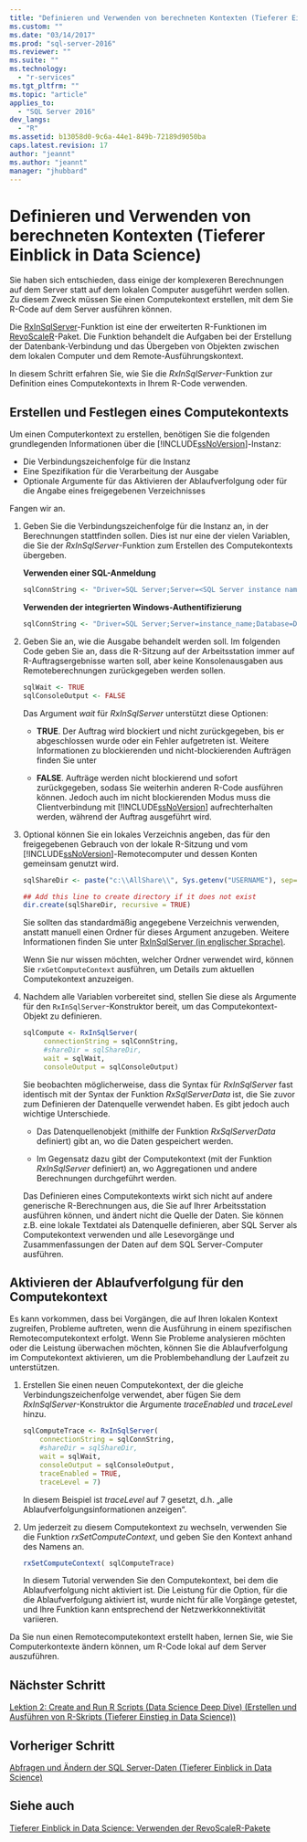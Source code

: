```yaml
---
title: "Definieren und Verwenden von berechneten Kontexten (Tieferer Einblick in Data Science) | Microsoft Docs"
ms.custom: ""
ms.date: "03/14/2017"
ms.prod: "sql-server-2016"
ms.reviewer: ""
ms.suite: ""
ms.technology: 
  - "r-services"
ms.tgt_pltfrm: ""
ms.topic: "article"
applies_to: 
  - "SQL Server 2016"
dev_langs: 
  - "R"
ms.assetid: b13058d0-9c6a-44e1-849b-72189d9050ba
caps.latest.revision: 17
author: "jeannt"
ms.author: "jeannt"
manager: "jhubbard"
---
```

# Definieren und Verwenden von berechneten Kontexten (Tieferer Einblick in Data Science)
Sie haben sich entschieden, dass einige der komplexeren Berechnungen auf dem Server statt auf dem lokalen Computer ausgeführt werden sollen. Zu diesem Zweck müssen Sie einen Computekontext erstellen, mit dem Sie R-Code auf dem Server ausführen können.  
  
Die [RxInSqlServer](https://msdn.microsoft.com/microsoft-r/scaler/rxinsqlserver)-Funktion ist eine der erweiterten R-Funktionen im [RevoScaleR](https://msdn.microsoft.com/microsoft-r/scaler/scaler)-Paket. Die Funktion behandelt die Aufgaben bei der Erstellung der Datenbank-Verbindung und das Übergeben von Objekten zwischen dem lokalen Computer und dem Remote-Ausführungskontext.  
  
In diesem Schritt erfahren Sie, wie Sie die *RxInSqlServer*-Funktion zur Definition eines Computekontexts in Ihrem R-Code verwenden.  


  
## Erstellen und Festlegen eines Computekontexts  
Um einen Computerkontext zu erstellen, benötigen Sie die folgenden grundlegenden Informationen über die [!INCLUDE[ssNoVersion](../../includes/ssnoversion-md.md)]-Instanz:  
  
-   Die Verbindungszeichenfolge für die Instanz  
-   Eine Spezifikation für die Verarbeitung der Ausgabe  
-   Optionale Argumente für das Aktivieren der Ablaufverfolgung oder für die Angabe eines freigegebenen Verzeichnisses


 Fangen wir an.

1.  Geben Sie die Verbindungszeichenfolge für die Instanz an, in der Berechnungen stattfinden sollen.  Dies ist nur eine der vielen Variablen, die Sie der *RxInSqlServer*-Funktion zum Erstellen des Computekontexts übergeben. 

    **Verwenden einer SQL-Anmeldung**

      ```R
      sqlConnString <- "Driver=SQL Server;Server=<SQL Server instance name>; Database=<database name>;Uid=<SQL user name>;Pwd=<password>" 
      ```

    **Verwenden der integrierten Windows-Authentifizierung**

      ```R
      sqlConnString <- "Driver=SQL Server;Server=instance_name;Database=DeepDive;Trusted_Connection=True"" 
      ```
2.  Geben Sie an, wie die Ausgabe behandelt werden soll. Im folgenden Code geben Sie an, dass die R-Sitzung auf der Arbeitsstation immer auf R-Auftragsergebnisse warten soll, aber keine Konsolenausgaben aus Remoteberechnungen zurückgegeben werden sollen.  
  
    ```R  
    sqlWait <- TRUE   
    sqlConsoleOutput <- FALSE   
    ```  
  
    Das Argument *wait* für *RxInSqlServer* unterstützt diese Optionen:  
  
    -   **TRUE**. Der Auftrag wird blockiert und nicht zurückgegeben, bis er abgeschlossen wurde oder ein Fehler aufgetreten ist.  Weitere Informationen zu blockierenden und nicht-blockierenden Aufträgen finden Sie unter 
  
    -   **FALSE**. Aufträge werden nicht blockierend und sofort zurückgegeben, sodass Sie weiterhin anderen R-Code ausführen können. Jedoch auch im nicht blockierenden Modus muss die Clientverbindung mit [!INCLUDE[ssNoVersion](../../includes/ssnoversion-md.md)] aufrechterhalten werden, während der Auftrag ausgeführt wird.  

3. Optional können Sie ein lokales Verzeichnis angeben, das für den freigegebenen Gebrauch von der lokale R-Sitzung und vom [!INCLUDE[ssNoVersion](../../includes/ssnoversion-md.md)]-Remotecomputer und dessen Konten gemeinsam genutzt wird.
    
    ```R  
    sqlShareDir <- paste("c:\\AllShare\\", Sys.getenv("USERNAME"), sep="")   
    
    ## Add this line to create directory if it does not exist
    dir.create(sqlShareDir, recursive = TRUE) 
    ```  
    Sie sollten das standardmäßig angegebene Verzeichnis verwenden, anstatt manuell einen Ordner für dieses Argument anzugeben. Weitere Informationen finden Sie unter [RxInSqlServer (in englischer Sprache)](https://msdn.microsoft.com/microsoft-r/scaler/rxinsqlserver).
    
    Wenn Sie nur wissen möchten, welcher Ordner verwendet wird, können Sie `rxGetComputeContext` ausführen, um Details zum aktuellen Computekontext anzuzeigen. 
  

4.  Nachdem alle Variablen vorbereitet sind, stellen Sie diese als Argumente für den `RxInSqlServer`-Konstruktor bereit, um das Computekontext-Objekt zu definieren.  
  
    ```R  
    sqlCompute <- RxInSqlServer(  
         connectionString = sqlConnString,        
         #shareDir = sqlShareDir,       
         wait = sqlWait,   
         consoleOutput = sqlConsoleOutput)  
    ```  
  
    Sie beobachten möglicherweise, dass die Syntax für *RxInSqlServer* fast identisch mit der Syntax der Funktion *RxSqlServerData* ist, die Sie zuvor zum Definieren der Datenquelle verwendet haben. Es gibt jedoch auch wichtige Unterschiede.  
  
    -   Das Datenquellenobjekt (mithilfe der Funktion *RxSqlServerData* definiert) gibt an, wo die Daten gespeichert werden.  
  
    -   Im Gegensatz dazu gibt der Computekontext (mit der Funktion *RxInSqlServer* definiert) an, wo Aggregationen und andere Berechnungen durchgeführt werden.  
  
    Das Definieren eines Computekontexts wirkt sich nicht auf andere generische R-Berechnungen aus, die Sie auf Ihrer Arbeitsstation ausführen können, und ändert nicht die Quelle der Daten. Sie können z.B. eine lokale Textdatei als Datenquelle definieren, aber SQL Server als Computekontext verwenden und alle Lesevorgänge und Zusammenfassungen der Daten auf dem SQL Server-Computer ausführen. 
  
## Aktivieren der Ablaufverfolgung für den Computekontext  
Es kann vorkommen, dass bei Vorgängen, die auf Ihren lokalen Kontext zugreifen, Probleme auftreten, wenn die Ausführung in einem spezifischen Remotecomputekontext erfolgt. Wenn Sie Probleme analysieren möchten oder die Leistung überwachen möchten, können Sie die Ablaufverfolgung im Computekontext aktivieren, um die Problembehandlung der Laufzeit zu unterstützen.  
  
1. Erstellen Sie einen neuen Computekontext, der die gleiche Verbindungszeichenfolge verwendet, aber fügen Sie dem *RxInSqlServer*-Konstruktor die Argumente *traceEnabled* und *traceLevel* hinzu.  
  
    ```R  
    sqlComputeTrace <- RxInSqlServer(   
        connectionString = sqlConnString,        
        #shareDir = sqlShareDir,  
        wait = sqlWait,   
        consoleOutput = sqlConsoleOutput,       
        traceEnabled = TRUE,
        traceLevel = 7)  
    ```  
  
    In diesem Beispiel ist *traceLevel* auf 7 gesetzt, d.h. „alle Ablaufverfolgungsinformationen anzeigen“.  

2. Um jederzeit zu diesem Computekontext zu wechseln, verwenden Sie die Funktion *rxSetComputeContext*, und geben Sie den Kontext anhand des Namens an.

    ```R  
    rxSetComputeContext( sqlComputeTrace)
    ```

    In diesem Tutorial verwenden Sie den Computekontext, bei dem die Ablaufverfolgung nicht aktiviert ist. Die Leistung für die Option, für die die Ablaufverfolgung aktiviert ist, wurde nicht für alle Vorgänge getestet, und Ihre Funktion kann entsprechend der Netzwerkkonnektivität variieren.  
  
Da Sie nun einen Remotecomputekontext erstellt haben, lernen Sie, wie Sie Computerkontexte ändern können, um R-Code lokal auf dem Server auszuführen.  
  
## Nächster Schritt  
[Lektion 2: Create and Run R Scripts &#40;Data Science Deep Dive&#41; (Erstellen und Ausführen von R-Skripts (Tieferer Einstieg in Data Science))](../../advanced-analytics/r-services/lesson-2-create-and-run-r-scripts-data-science-deep-dive.md)  
  
## Vorheriger Schritt  
[Abfragen und Ändern der SQL Server-Daten &#40;Tieferer Einblick in Data Science&#41;](../../advanced-analytics/r-services/query-and-modify-the-sql-server-data-data-science-deep-dive.md)  
  
## Siehe auch  
[Tieferer Einblick in Data Science: Verwenden der RevoScaleR-Pakete](../../advanced-analytics/r-services/data-science-deep-dive-using-the-revoscaler-packages.md)  
  
  
  
